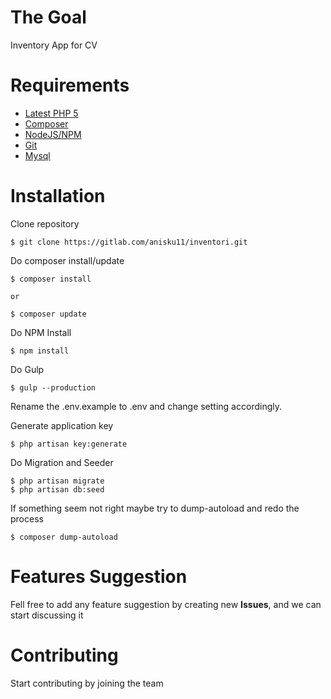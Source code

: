 # The Goal
Inventory App for CV

# Requirements
* [Latest PHP 5](http://php.net)
* [Composer](http://getcomposer.org)
* [NodeJS/NPM](http://nodejs.org)
* [Git](http://git-scm.com)
* [Mysql](http://mysql.com)

# Installation
Clone repository
```
$ git clone https://gitlab.com/anisku11/inventori.git
```

Do composer install/update

```
$ composer install

or

$ composer update
```

Do NPM Install
```
$ npm install
```

Do Gulp
```
$ gulp --production
```

Rename the .env.example to .env and change setting accordingly.

Generate application key
```
$ php artisan key:generate
```

Do Migration and Seeder
```
$ php artisan migrate
$ php artisan db:seed
```

If something seem not right maybe try to dump-autoload and redo the process
```
$ composer dump-autoload
```

# Features Suggestion
Fell free to add any feature suggestion by creating new **Issues**, and we can start discussing it

# Contributing
Start contributing by joining the team
